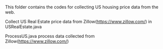 This folder contains the codes for collecting US housing price data from the web.

Collect US Real Estate price data from Zillow(https://www.zillow.com/) in USRealEstate.java

ProcessUS.java process data collected from Zillow(https://www.zillow.com/) 
